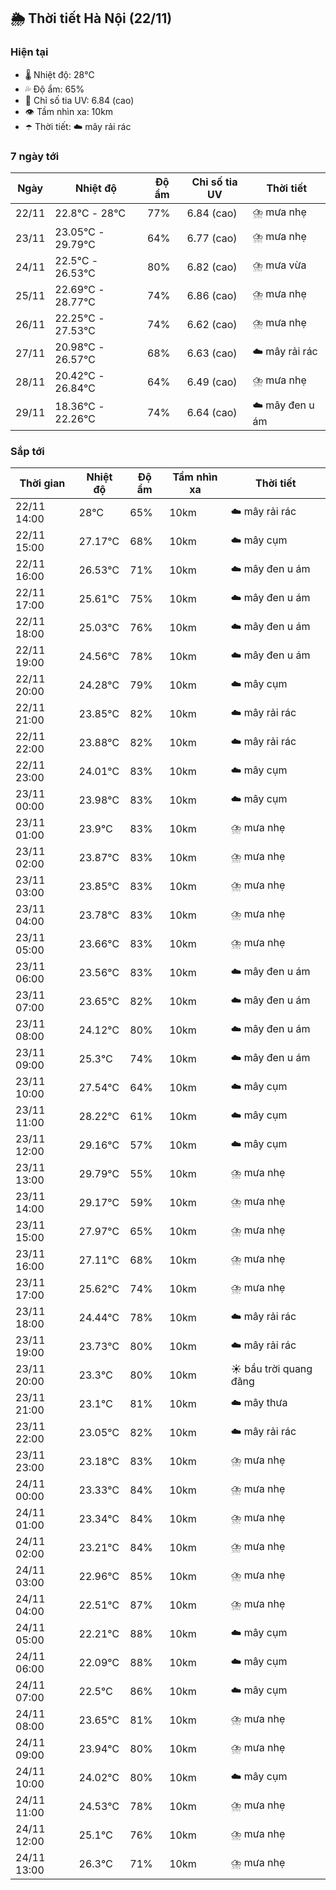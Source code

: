 ## 🌦️ Thời tiết Hà Nội (22/11)

### Hiện tại

- 🌡️ Nhiệt độ: 28℃
- 💦 Độ ẩm: 65%
- 🌟 Chỉ số tia UV: 6.84 (cao)
- 👁️ Tầm nhìn xa: 10km
- ☂️ Thời tiết: ☁️ mây rải rác

### 7 ngày tới

| Ngày | Nhiệt độ | Độ ẩm | Chỉ số tia UV | Thời tiết |
| --- | --- | --- | --- | --- |
| 22/11 | 22.8℃ - 28℃ | 77% | 6.84 (cao) | ⛈️ mưa nhẹ |
| 23/11 | 23.05℃ - 29.79℃ | 64% | 6.77 (cao) | ⛈️ mưa nhẹ |
| 24/11 | 22.5℃ - 26.53℃ | 80% | 6.82 (cao) | ⛈️ mưa vừa |
| 25/11 | 22.69℃ - 28.77℃ | 74% | 6.86 (cao) | ⛈️ mưa nhẹ |
| 26/11 | 22.25℃ - 27.53℃ | 74% | 6.62 (cao) | ⛈️ mưa nhẹ |
| 27/11 | 20.98℃ - 26.57℃ | 68% | 6.63 (cao) | ☁️ mây rải rác |
| 28/11 | 20.42℃ - 26.84℃ | 64% | 6.49 (cao) | ⛈️ mưa nhẹ |
| 29/11 | 18.36℃ - 22.26℃ | 74% | 6.64 (cao) | ☁️ mây đen u ám |

### Sắp tới

| Thời gian | Nhiệt độ | Độ ẩm | Tầm nhìn xa | Thời tiết |
| --- | --- | --- | --- | --- |
| 22/11 14:00 | 28℃ | 65% | 10km | ☁️ mây rải rác |
| 22/11 15:00 | 27.17℃ | 68% | 10km | ☁️ mây cụm |
| 22/11 16:00 | 26.53℃ | 71% | 10km | ☁️ mây đen u ám |
| 22/11 17:00 | 25.61℃ | 75% | 10km | ☁️ mây đen u ám |
| 22/11 18:00 | 25.03℃ | 76% | 10km | ☁️ mây đen u ám |
| 22/11 19:00 | 24.56℃ | 78% | 10km | ☁️ mây đen u ám |
| 22/11 20:00 | 24.28℃ | 79% | 10km | ☁️ mây cụm |
| 22/11 21:00 | 23.85℃ | 82% | 10km | ☁️ mây rải rác |
| 22/11 22:00 | 23.88℃ | 82% | 10km | ☁️ mây rải rác |
| 22/11 23:00 | 24.01℃ | 83% | 10km | ☁️ mây cụm |
| 23/11 00:00 | 23.98℃ | 83% | 10km | ☁️ mây cụm |
| 23/11 01:00 | 23.9℃ | 83% | 10km | ⛈️ mưa nhẹ |
| 23/11 02:00 | 23.87℃ | 83% | 10km | ⛈️ mưa nhẹ |
| 23/11 03:00 | 23.85℃ | 83% | 10km | ⛈️ mưa nhẹ |
| 23/11 04:00 | 23.78℃ | 83% | 10km | ⛈️ mưa nhẹ |
| 23/11 05:00 | 23.66℃ | 83% | 10km | ⛈️ mưa nhẹ |
| 23/11 06:00 | 23.56℃ | 83% | 10km | ☁️ mây đen u ám |
| 23/11 07:00 | 23.65℃ | 82% | 10km | ☁️ mây đen u ám |
| 23/11 08:00 | 24.12℃ | 80% | 10km | ☁️ mây đen u ám |
| 23/11 09:00 | 25.3℃ | 74% | 10km | ☁️ mây đen u ám |
| 23/11 10:00 | 27.54℃ | 64% | 10km | ☁️ mây cụm |
| 23/11 11:00 | 28.22℃ | 61% | 10km | ☁️ mây cụm |
| 23/11 12:00 | 29.16℃ | 57% | 10km | ☁️ mây cụm |
| 23/11 13:00 | 29.79℃ | 55% | 10km | ⛈️ mưa nhẹ |
| 23/11 14:00 | 29.17℃ | 59% | 10km | ⛈️ mưa nhẹ |
| 23/11 15:00 | 27.97℃ | 65% | 10km | ⛈️ mưa nhẹ |
| 23/11 16:00 | 27.11℃ | 68% | 10km | ⛈️ mưa nhẹ |
| 23/11 17:00 | 25.62℃ | 74% | 10km | ⛈️ mưa nhẹ |
| 23/11 18:00 | 24.44℃ | 78% | 10km | ☁️ mây rải rác |
| 23/11 19:00 | 23.73℃ | 80% | 10km | ☁️ mây rải rác |
| 23/11 20:00 | 23.3℃ | 80% | 10km | ☀️ bầu trời quang đãng |
| 23/11 21:00 | 23.1℃ | 81% | 10km | ☁️ mây thưa |
| 23/11 22:00 | 23.05℃ | 82% | 10km | ☁️ mây rải rác |
| 23/11 23:00 | 23.18℃ | 83% | 10km | ⛈️ mưa nhẹ |
| 24/11 00:00 | 23.33℃ | 84% | 10km | ⛈️ mưa nhẹ |
| 24/11 01:00 | 23.34℃ | 84% | 10km | ⛈️ mưa nhẹ |
| 24/11 02:00 | 23.21℃ | 84% | 10km | ⛈️ mưa nhẹ |
| 24/11 03:00 | 22.96℃ | 85% | 10km | ⛈️ mưa nhẹ |
| 24/11 04:00 | 22.51℃ | 87% | 10km | ⛈️ mưa nhẹ |
| 24/11 05:00 | 22.21℃ | 88% | 10km | ☁️ mây cụm |
| 24/11 06:00 | 22.09℃ | 88% | 10km | ☁️ mây cụm |
| 24/11 07:00 | 22.5℃ | 86% | 10km | ☁️ mây cụm |
| 24/11 08:00 | 23.65℃ | 81% | 10km | ⛈️ mưa nhẹ |
| 24/11 09:00 | 23.94℃ | 80% | 10km | ⛈️ mưa nhẹ |
| 24/11 10:00 | 24.02℃ | 80% | 10km | ☁️ mây cụm |
| 24/11 11:00 | 24.53℃ | 78% | 10km | ⛈️ mưa nhẹ |
| 24/11 12:00 | 25.1℃ | 76% | 10km | ⛈️ mưa nhẹ |
| 24/11 13:00 | 26.3℃ | 71% | 10km | ⛈️ mưa nhẹ |
